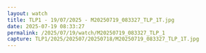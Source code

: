 ```yaml
---
layout: watch
title: TLP1 - 19/07/2025 - M20250719_083327_TLP_1T.jpg
date: 2025-07-19 08:33:27
permalink: /2025/07/19/watch/M20250719_083327_TLP_1
capture: TLP1/2025/202507/20250718/M20250719_083327_TLP_1T.jpg
---
```

